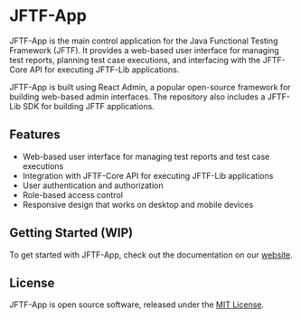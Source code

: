 # JFTF-App

JFTF-App is the main control application for the Java Functional Testing Framework (JFTF). It provides a web-based user interface for managing test reports, planning test case executions, and interfacing with the JFTF-Core API for executing JFTF-Lib applications.

JFTF-App is built using React Admin, a popular open-source framework for building web-based admin interfaces. The repository also includes a JFTF-Lib SDK for building JFTF applications.

## Features

- Web-based user interface for managing test reports and test case executions
- Integration with JFTF-Core API for executing JFTF-Lib applications
- User authentication and authorization
- Role-based access control
- Responsive design that works on desktop and mobile devices

## Getting Started (**WIP**)

To get started with JFTF-App, check out the documentation on our [website](https://www.javafunctionaltestingframework.com/docs/app).

## License

JFTF-App is open source software, released under the [MIT License](./LICENSE).
